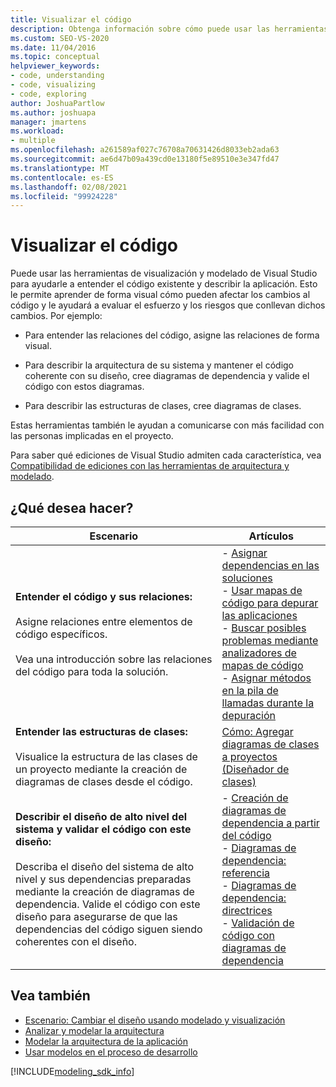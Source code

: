 ```yaml
---
title: Visualizar el código
description: Obtenga información sobre cómo puede usar las herramientas de visualización y modelado de Visual Studio para comprender el código existente y describir la aplicación.
ms.custom: SEO-VS-2020
ms.date: 11/04/2016
ms.topic: conceptual
helpviewer_keywords:
- code, understanding
- code, visualizing
- code, exploring
author: JoshuaPartlow
ms.author: joshuapa
manager: jmartens
ms.workload:
- multiple
ms.openlocfilehash: a261589af027c76708a70631426d8033eb2ada63
ms.sourcegitcommit: ae6d47b09a439cd0e13180f5e89510e3e347fd47
ms.translationtype: MT
ms.contentlocale: es-ES
ms.lasthandoff: 02/08/2021
ms.locfileid: "99924228"
---
```

# <a name="visualize-code"></a>Visualizar el código

Puede usar las herramientas de visualización y modelado de Visual Studio para ayudarle a entender el código existente y describir la aplicación. Esto le permite aprender de forma visual cómo pueden afectar los cambios al código y le ayudará a evaluar el esfuerzo y los riesgos que conllevan dichos cambios. Por ejemplo:

- Para entender las relaciones del código, asigne las relaciones de forma visual.

- Para describir la arquitectura de su sistema y mantener el código coherente con su diseño, cree diagramas de dependencia y valide el código con estos diagramas.

- Para describir las estructuras de clases, cree diagramas de clases.

Estas herramientas también le ayudan a comunicarse con más facilidad con las personas implicadas en el proyecto.

Para saber qué ediciones de Visual Studio admiten cada característica, vea [Compatibilidad de ediciones con las herramientas de arquitectura y modelado](../modeling/what-s-new-for-design-in-visual-studio.md#VersionSupport).

## <a name="what-do-you-want-to-do"></a>¿Qué desea hacer?

|Escenario|Artículos|
|-|-|
|**Entender el código y sus relaciones:**<br /><br /> Asigne relaciones entre elementos de código específicos.<br /><br /> Vea una introducción sobre las relaciones del código para toda la solución.|- [Asignar dependencias en las soluciones](../modeling/map-dependencies-across-your-solutions.md)<br />- [Usar mapas de código para depurar las aplicaciones](../modeling/use-code-maps-to-debug-your-applications.md)<br />- [Buscar posibles problemas mediante analizadores de mapas de código](../modeling/find-potential-problems-using-code-map-analyzers.md)<br />- [Asignar métodos en la pila de llamadas durante la depuración](../debugger/map-methods-on-the-call-stack-while-debugging-in-visual-studio.md)|
|**Entender las estructuras de clases:**<br /><br /> Visualice la estructura de las clases de un proyecto mediante la creación de diagramas de clases desde el código.|[Cómo: Agregar diagramas de clases a proyectos (Diseñador de clases)](../ide/class-designer/how-to-add-class-diagrams-to-projects.md)|
|**Describir el diseño de alto nivel del sistema y validar el código con este diseño:**<br /><br /> Describa el diseño del sistema de alto nivel y sus dependencias preparadas mediante la creación de diagramas de dependencia. Valide el código con este diseño para asegurarse de que las dependencias del código siguen siendo coherentes con el diseño.|- [Creación de diagramas de dependencia a partir del código](../modeling/create-layer-diagrams-from-your-code.md)<br />- [Diagramas de dependencia: referencia](../modeling/layer-diagrams-reference.md)<br />- [Diagramas de dependencia: directrices](../modeling/layer-diagrams-guidelines.md)<br />- [Validación de código con diagramas de dependencia](../modeling/validate-code-with-layer-diagrams.md)|

## <a name="see-also"></a>Vea también

- [Escenario: Cambiar el diseño usando modelado y visualización](../modeling/scenario-change-your-design-using-visualization-and-modeling.md)
- [Analizar y modelar la arquitectura](../modeling/analyze-and-model-your-architecture.md)
- [Modelar la arquitectura de la aplicación](../modeling/model-your-app-s-architecture.md)
- [Usar modelos en el proceso de desarrollo](../modeling/use-models-in-your-development-process.md)

[!INCLUDE[modeling_sdk_info](includes/modeling_sdk_info.md)]
